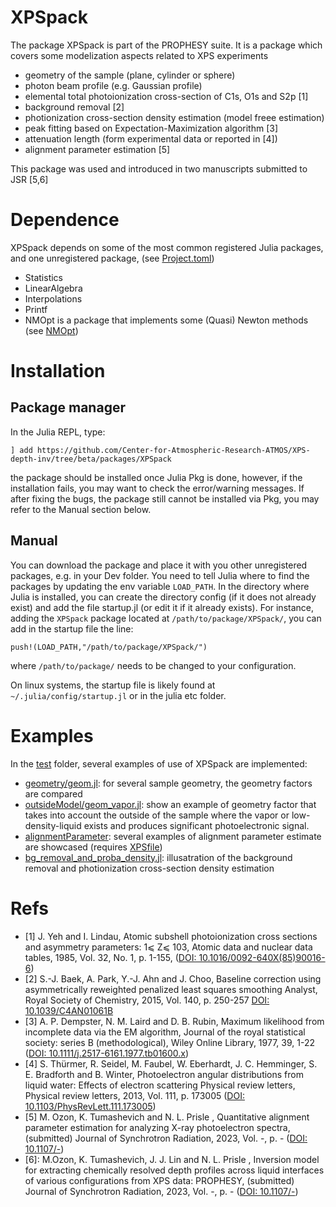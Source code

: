 # XPSpack

The package XPSpack is part of the PROPHESY suite. It is a package which covers some modelization aspects related to XPS experiments

 - geometry of the sample (plane, cylinder or sphere)
 - photon beam profile (e.g. Gaussian profile)
 - elemental total photoionization cross-section of C1s, O1s and S2p [1]
 - background removal [2]
 - photionization cross-section density estimation (model freee estimation)
 - peak fitting based on Expectation-Maximization algorithm [3]
 - attenuation length (form experimental data or reported in [4])
 - alignment parameter estimation [5]

This package was used and introduced in two manuscripts submitted to JSR [5,6]

# Dependence

XPSpack depends on some of the most common registered Julia packages, and one unregistered package, (see [Project.toml](Project.toml))
 - Statistics
 - LinearAlgebra
 - Interpolations
 - Printf
 - NMOpt is a package that implements some (Quasi) Newton methods (see [NMOpt](https://github.com/matthewozon/NMOpt))
 

# Installation

## Package manager

In the Julia REPL, type:

```
] add https://github.com/Center-for-Atmospheric-Research-ATMOS/XPS-depth-inv/tree/beta/packages/XPSpack
```

the package should be installed once Julia Pkg is done, however, if the installation fails, you may want to check the error/warning messages. If after fixing the bugs, the package still cannot be installed via Pkg, you may refer to the Manual section below.

## Manual

You can download the package and place it with you other unregistered packages, e.g. in your Dev folder.
You need to tell Julia where to find the packages by updating the env variable `LOAD_PATH`. In the directory where Julia is installed, you can create the directory config (if it does not already exist) and add the file startup.jl (or edit it if it already exists). For instance, adding the `XPSpack` package located at `/path/to/package/XPSpack/`, you can add in the startup file the line:

`push!(LOAD_PATH,"/path/to/package/XPSpack/")`

where `/path/to/package/` needs to be changed to your configuration.


On linux systems, the startup file is likely found at `~/.julia/config/startup.jl` or in the julia etc folder.



# Examples

In the [test](../../test/) folder, several examples of use of XPSpack are implemented:

 - [geometry/geom.jl](../../test/geometry/geom.jl): for several sample geometry, the geometry factors are compared
 - [outsideModel/geom_vapor.jl](../../test/outsideModel/geom_vapor.jl): show an example of geometry factor that takes into account the outside of the sample where the vapor or low-density-liquid exists and produces significant photoelectronic signal.
 - [alignmentParameter](../../test/alignmentParameter/): several examples of alignment parameter estimate are showcased (requires [XPSfile](../XPSfile/))
 - [bg_removal_and_proba_density.jl](../../test/bg_removal_and_proba_density.jl): illusatration of the background removal and photionization cross-section density estimation


# Refs

- [1] J. Yeh and I. Lindau, Atomic subshell photoionization cross sections and asymmetry parameters: 1⩽ Z⩽ 103, Atomic data and nuclear data tables, 1985, Vol. 32, No. 1, p. 1-155, ([DOI: 10.1016/0092-640X(85)90016-6](https://www.doi.org/10.1016/0092-640X\(85\)90016-6))
- [2] S.-J. Baek, A. Park, Y.-J. Ahn and J. Choo,  Baseline correction using asymmetrically reweighted penalized least squares smoothing Analyst, Royal Society of Chemistry, 2015, Vol. 140, p. 250-257 [DOI: 10.1039/C4AN01061B](https://www.doi.org/10.1039/C4AN01061B)
- [3] A. P. Dempster, N. M. Laird  and D. B. Rubin,  Maximum likelihood from incomplete data via the EM algorithm, Journal of the royal statistical society: series B (methodological), Wiley Online Library, 1977, 39, 1-22 ([DOI: 10.1111/j.2517-6161.1977.tb01600.x](https://www.doi.org/10.1111/j.2517-6161.1977.tb01600.x))
- [4] S. Thürmer, R. Seidel, M. Faubel, W. Eberhardt, J. C. Hemminger, S. E. Bradforth and B. Winter, Photoelectron angular distributions from liquid water: Effects of electron scattering Physical review letters, Physical review letters, 2013, Vol. 111, p. 173005 ([DOI: 10.1103/PhysRevLett.111.173005](https://www.doi.org/10.1103/PhysRevLett.111.173005))
- [5] M. Ozon, K. Tumashevich and N. L. Prisle , Quantitative alignment parameter estimation for analyzing X-ray photoelectron spectra, (submitted) Journal of Synchrotron Radiation, 2023, Vol. -, p. - ([DOI: 10.1107/-](https://www.doi.org/10.1107/-))
- [6]: M.Ozon, K. Tumashevich, J. J. Lin and N. L. Prisle , Inversion model for extracting chemically resolved depth profiles across liquid interfaces of various configurations from XPS data: PROPHESY, (submitted) Journal of Synchrotron Radiation, 2023, Vol. -, p. - ([DOI: 10.1107/-](https://www.doi.org/10.1107/-))
